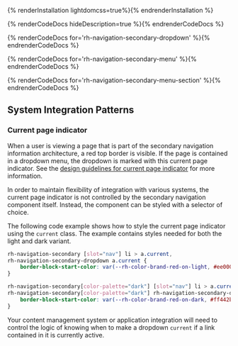 {% renderInstallation lightdomcss=true%}{% endrenderInstallation %}

{% renderCodeDocs hideDescription=true %}{% endrenderCodeDocs %}

{% renderCodeDocs for='rh-navigation-secondary-dropdown' %}{% endrenderCodeDocs %}

{% renderCodeDocs for='rh-navigation-secondary-menu' %}{% endrenderCodeDocs %}

{% renderCodeDocs for='rh-navigation-secondary-menu-section' %}{% endrenderCodeDocs %}

## System Integration Patterns

### Current page indicator

When a user is viewing a page that is part of the secondary navigation information architecture, a red top border is visible.  If the page is contained in a dropdown menu, the dropdown is marked with this current page indicator.  See the [design guidelines for current page indicator](../guidelines/#current-page-indicator) for more information.  

In order to maintain flexibility of integration with various systems, the current page indicator is not controlled by the secondary navigation component itself.  Instead, the component can be styled with a selector of choice.

The following code example shows how to style the current page indicator using the `current` class. The example contains styles needed for both the light and dark variant. 

```css
rh-navigation-secondary [slot="nav"] li > a.current,
rh-navigation-secondary-dropdown a.current {
    border-block-start-color: var(--rh-color-brand-red-on-light, #ee0000);
}

rh-navigation-secondary[color-palette="dark"] [slot="nav"] li > a.current,
rh-navigation-secondary[color-palette="dark"] rh-navigation-secondary-dropdown a.current {
    border-block-start-color: var(--rh-color-brand-red-on-dark, #ff442b);
}
```

Your content management system or application integration will need to control the logic of knowing when to make a dropdown `current` if a link contained in it is currently active.  
